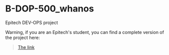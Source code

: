 # B-DOP-500_whanos
Epitech DEV-OPS project

Warning, if you are an Epitech's student, you can find a complete version of the project here:

> [The link](http://shorturl.at/sxQ59)
